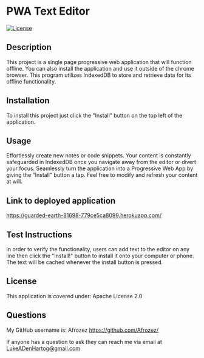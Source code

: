 # PWA Text Editor

[![License](https://img.shields.io/badge/License-Apache_2.0-blue.svg)](https://opensource.org/licenses/Apache-2.0)

## Description

This project is a single page progressive web application that will function offline. You can also install the application and use it outside of the chrome browser. This program utilizes IndexedDB to store and retrieve data for its offline functionality.

## Installation

To install this project just click the "Install" button on the top left of the application.

## Usage

Effortlessly create new notes or code snippets. Your content is constantly safeguarded in IndexedDB once you navigate away from the editor or divert your focus. Seamlessly turn the application into a Progressive Web App by giving the "Install" button a tap. Feel free to modify and refresh your content at will.

## Link to deployed application

<https://guarded-earth-81698-779ce5ca8099.herokuapp.com/>

## Test Instructions

In order to verify the functionality, users can add text to the editor on any line then click the "Install!" button to install it onto your computer or phone. The text will be cached whenever the install button is pressed.

## License

This application is covered under: Apache License 2.0

## Questions

My GitHub username is: Afrozez <https://github.com/Afrozez/>

If anyone has a question to ask they can reach me via email at <LukeADenHartog@gmail.com>
